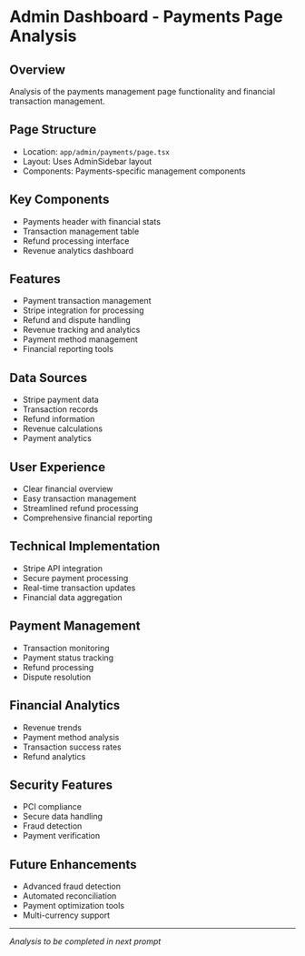# Admin Dashboard - Payments Page Analysis

## Overview
Analysis of the payments management page functionality and financial transaction management.

## Page Structure
- Location: `app/admin/payments/page.tsx`
- Layout: Uses AdminSidebar layout
- Components: Payments-specific management components

## Key Components
- Payments header with financial stats
- Transaction management table
- Refund processing interface
- Revenue analytics dashboard

## Features
- Payment transaction management
- Stripe integration for processing
- Refund and dispute handling
- Revenue tracking and analytics
- Payment method management
- Financial reporting tools

## Data Sources
- Stripe payment data
- Transaction records
- Refund information
- Revenue calculations
- Payment analytics

## User Experience
- Clear financial overview
- Easy transaction management
- Streamlined refund processing
- Comprehensive financial reporting

## Technical Implementation
- Stripe API integration
- Secure payment processing
- Real-time transaction updates
- Financial data aggregation

## Payment Management
- Transaction monitoring
- Payment status tracking
- Refund processing
- Dispute resolution

## Financial Analytics
- Revenue trends
- Payment method analysis
- Transaction success rates
- Refund analytics

## Security Features
- PCI compliance
- Secure data handling
- Fraud detection
- Payment verification

## Future Enhancements
- Advanced fraud detection
- Automated reconciliation
- Payment optimization tools
- Multi-currency support

---

*Analysis to be completed in next prompt* 